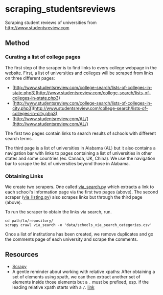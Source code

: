 # scraping_studentsreviews
Scraping student reviews of universities from http://www.studentsreview.com

## Method

### Curating a list of college pages
The first step of the scraper is to find links to every college webpage in the website.
First, a list of universities and colleges will be scraped from links on three different pages:
* [http://www.studentsreview.com/college-search/lists-of-colleges-in-state.php3](http://www.studentsreview.com/college-search/lists-of-colleges-in-state.php3)
* [http://www.studentsreview.com/college-search/lists-of-colleges-in-city.php3](http://www.studentsreview.com/college-search/lists-of-colleges-in-city.php3)
* [http://www.studentsreview.com/AL/](http://www.studentsreview.com/AL/)

The first two pages contain links to search results of schools with different search terms.

The third page is a list of universities in Alabama (AL) but it also contains a navigation bar with links to pages containing a list of universities in other states and some countries (ex. Canada, UK, China). We use the navigation bar to scrape the list of universities beyond those in Alabama.

### Obtaining Links
We create two scrapers. One called [via_search.py](scraping_studentsreviews/spiders/via_search.py) which extracts a link to each school's information page via the first two pages (above). The second scraper ([via_listing.py](scraping_studentsreviews/spiders/via_listing.py)) also scrapes links but through the third page (above).

To run the scraper to obtain the links via search, run.
```
cd path/to/repository/
scrapy crawl via_search -o 'data/schools_via_search_categories.csv'
```


Once a list of institutions has been created, we remove duplicates and go the comments page of each university and scrape the comments.



## Resources

* [Scrapy](https://doc.scrapy.org/en/latest/index.html)
* A gentle reminder about working with relative xpaths: After obtaining a set of elements using xpath, we can then extract another set of elements inside those elements but a `.` must be prefixed, esp. if the leading relative xpath starts with a `/`. [link](https://doc.scrapy.org/en/latest/topics/selectors.html#working-with-relative-xpaths)
